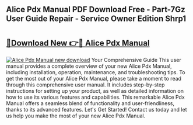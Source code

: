 ## Alice Pdx Manual PDF Download Free - Part-7Gz User Guide Repair - Service Owner Edition Shrp1

# <h2><a href="http://bc80729.oget.top/?id=Alice+Pdx+Manual">🔗Download New 👉🔴 Alice Pdx Manual</a></h2>

[![Alice Pdx Manual new download](https://i.imgur.com/5g1atiW.png)](http://bc80729.oget.top/?id=Alice+Pdx+Manual)
Your Comprehensive Guide This user manual provides a complete overview of your new Alice Pdx Manual, including installation, operation, maintenance, and troubleshooting tips. To get the most out of your Alice Pdx Manual, please take a moment to read through this comprehensive user manual. It includes step-by-step instructions for setting up your product, as well as detailed information on how to use its various features and capabilities. This remarkable Alice Pdx Manual offers a seamless blend of functionality and user-friendliness, thanks to its advanced features. Let's Get Started! Contact us today and let us help you make the most of your new Alice Pdx Manual.

